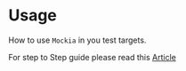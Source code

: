 # Usage

How to use `Mockia` in you test targets.

For step to Step guide please read this [Article](https://medium.com/@vosough.k/mocking-in-swift-a623b41487e0)
